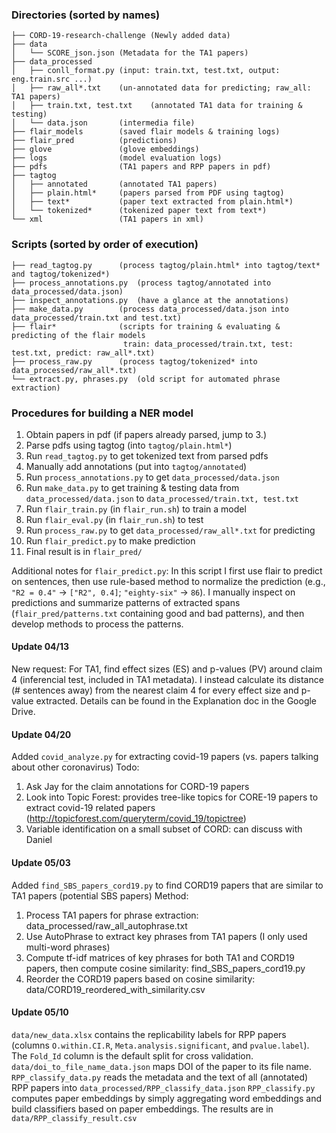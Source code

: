 ### Directories (sorted by names)
```
├── CORD-19-research-challenge (Newly added data)
├── data
│   └── SCORE_json.json (Metadata for the TA1 papers)
├── data_processed
│   ├── conll_format.py (input: train.txt, test.txt, output: eng.train.src ...)
│   ├── raw_all*.txt    (un-annotated data for predicting; raw_all: TA1 papers)
│   ├── train.txt, test.txt    (annotated TA1 data for training & testing)
│   └── data.json       (intermedia file)
├── flair_models        (saved flair models & training logs)
├── flair_pred          (predictions)
├── glove               (glove embeddings)
├── logs                (model evaluation logs)
├── pdfs                (TA1 papers and RPP papers in pdf)
├── tagtog
│   ├── annotated       (annotated TA1 papers)
│   ├── plain.html*     (papers parsed from PDF using tagtog)
│   ├── text*           (paper text extracted from plain.html*)
│   └── tokenized*      (tokenized paper text from text*)
└── xml                 (TA1 papers in xml)
```

### Scripts (sorted by order of execution)
```
├── read_tagtog.py      (process tagtog/plain.html* into tagtog/text* and tagtog/tokenized*)
├── process_annotations.py  (process tagtog/annotated into data_processed/data.json)
├── inspect_annotations.py  (have a glance at the annotations)
├── make_data.py        (process data_processed/data.json into data_processed/train.txt and test.txt)
├── flair*              (scripts for training & evaluating & predicting of the flair models
                         train: data_processed/train.txt, test: test.txt, predict: raw_all*.txt)
├── process_raw.py      (process tagtog/tokenized* into data_processed/raw_all*.txt)
└── extract.py, phrases.py  (old script for automated phrase extraction)
```

### Procedures for building a NER model
1. Obtain papers in pdf (if papers already parsed, jump to 3.)
2. Parse pdfs using tagtog (into ```tagtog/plain.html*```)
3. Run ```read_tagtog.py``` to get tokenized text from parsed pdfs
4. Manually add annotations (put into ```tagtog/annotated```)
5. Run ```process_annotations.py``` to get ```data_processed/data.json```
6. Run ```make_data.py``` to get training & testing data from ```data_processed/data.json``` to ```data_processed/train.txt, test.txt```
7. Run ```flair_train.py``` (in ```flair_run.sh```) to train a model
8. Run ```flair_eval.py``` (in ```flair_run.sh```) to test
9. Run ```process_raw.py``` to get ```data_processed/raw_all*.txt``` for predicting
10. Run ```flair_predict.py``` to make prediction
11. Final result is in ```flair_pred/```

Additional notes for ```flair_predict.py```: In this script I first use flair to predict on sentences, then use rule-based method to normalize the prediction (e.g., ```"R2 = 0.4"``` -> ```["R2", 0.4]```; ```"eighty-six"``` -> ```86```). I manually inspect on predictions and summarize patterns of extracted spans (```flair_pred/patterns.txt``` containing good and bad patterns), and then develop methods to process the patterns.

#### Update 04/13
New request: For TA1, find effect sizes (ES) and p-values (PV) around claim 4 (inferencial test, included in TA1 metadata). I instead calculate its distance (# sentences away) from the nearest claim 4 for every effect size and p-value extracted. Details can be found in the Explanation doc in the Google Drive.

#### Update 04/20
Added ```covid_analyze.py``` for extracting covid-19 papers (vs. papers talking about other coronavirus)
Todo:
1. Ask Jay for the claim annotations for CORD-19 papers
2. Look into Topic Forest: provides tree-like topics for CORE-19 papers to extract covid-19 related papers (http://topicforest.com/queryterm/covid_19/topictree)
3. Variable identification on a small subset of CORD: can discuss with Daniel

#### Update 05/03
Added ```find_SBS_papers_cord19.py``` to find CORD19 papers that are similar to TA1 papers (potential SBS papers)
Method:
1. Process TA1 papers for phrase extraction: data_processed/raw_all_autophrase.txt
2. Use AutoPhrase to extract key phrases from TA1 papers (I only used multi-word phrases)
3. Compute tf-idf matrices of key phrases for both TA1 and CORD19 papers, then compute cosine similarity: find_SBS_papers_cord19.py
4. Reorder the CORD19 papers based on cosine similarity: data/CORD19_reordered_with_similarity.csv

#### Update 05/10
```data/new_data.xlsx``` contains the replicability labels for RPP papers (columns ```O.within.CI.R```, ```Meta.analysis.significant```, and ```pvalue.label```). The ```Fold_Id``` column is the default split for cross validation.
```data/doi_to_file_name_data.json``` maps DOI of the paper to its file name.
```RPP_classify_data.py``` reads the metadata and the text of all (annotated) RPP papers into ```data_processed/RPP_classify_data.json```
```RPP_classify.py```  computes paper embeddings by simply aggregating word embeddings and build classifiers based on paper embeddings. The results are in ```data/RPP_classify_result.csv```

